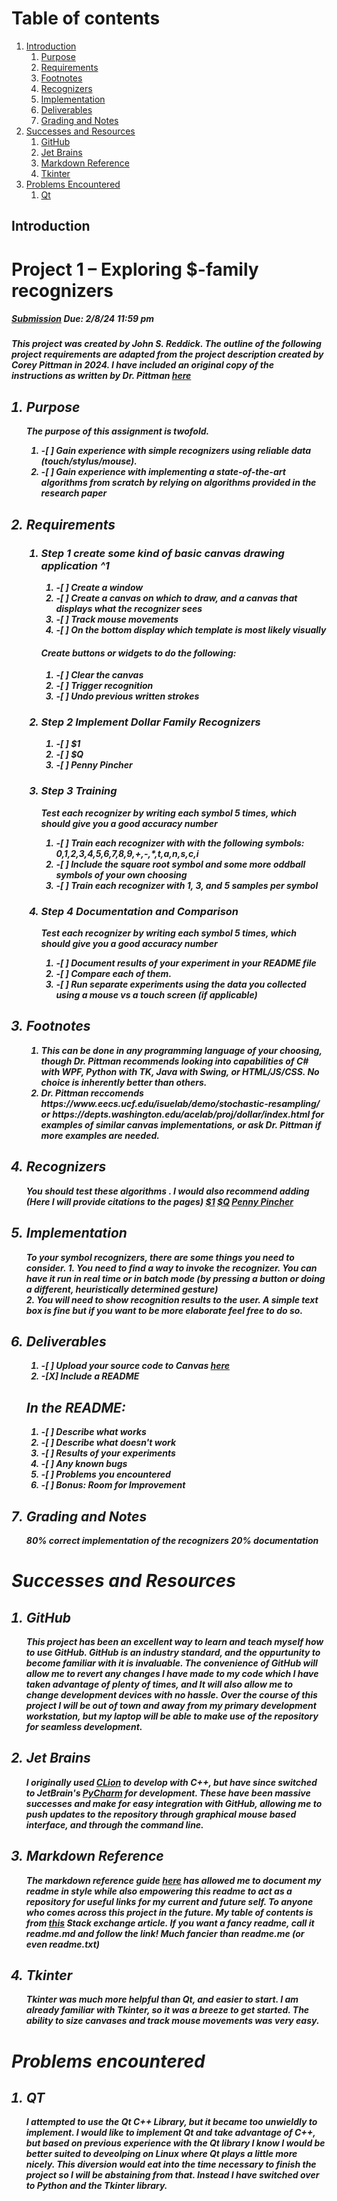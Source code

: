# Table of contents
1. [Introduction](#Introduction)
    1. [Purpose](#purpose)
    2. [Requirements](#requirements)
    3. [Footnotes](#footnotes)
    4. [Recognizers](#recognizers)    
    5. [Implementation](#implementation)
    6. [Deliverables](#deliverables)
    7. [Grading and Notes](#grading-and-notes)    
2. [Successes and Resources](#successes-and-resources)
    1. [GitHub](#github)
    2. [Jet Brains](#jet-brains)
    3. [Markdown Reference](#markdown)
    4. [Tkinter](#tkinter)
3. [Problems Encountered](#problems-encountered)
    1. [Qt](#qt)

## Introduction
<h1>Project 1 – Exploring $-family recognizers</h1>
<h5><a href="https://canvas.unf.edu/courses/100860/assignments/1328145.com]">Submission</a> Due: 2/8/24 11:59 pm<h5/>  

This project was created by John S. Reddick. The outline of the following project requirements are adapted from the 
    project description created by Corey Pittman in 2024. I have included an original copy of the instructions as written by Dr. Pittman 
    <a href="https://github.com/John-S-Reddick/resume-reference/blob/main/CIS4930%20Novel%20User%20Interfaces/Project%201/SpecialTopicsProj1.pdf">here</a>

<ol>
 <a name="purpose"/> <h2><li> Purpose</h2>
            The purpose of this assignment is twofold.
             <ol>
                 <li> -[ ] Gain experience with simple recognizers using reliable data (touch/stylus/mouse).</li>
                 <li> -[ ] Gain experience with implementing a state-of-the-art algorithms from scratch by relying on algorithms provided in
            the research paper</li>
            </ol>
</li>
 <a name="requirements"/> <h2><li> Requirements</h2>
     <ol>
    <h3><li>Step 1 create some kind of basic canvas drawing application ^1</h3>
    <ol>
        <li>-[ ] Create a window</li>
        <li>-[ ] Create a canvas on which to draw, and a canvas that displays what the recognizer sees</li>
        <li>-[ ] Track mouse movements</li>
        <li>-[ ] On the bottom display which template is most likely visually</li>
    </ol>
     <h4>Create buttons or widgets to do the following:</h4>
    <ol>
        <li>-[ ] Clear the canvas</li>
        <li>-[ ] Trigger recognition</li>
        <li>-[ ] Undo previous written strokes</li>
    </ol>
    </li>
    <h3><li>Step 2 Implement Dollar Family Recognizers</h3>    
    <ol>
        <li>-[ ] $1</li>
        <li>-[ ] $Q</li>
        <li>-[ ] Penny Pincher</li>
    </ol>
    </li>
    <h3><li>Step 3 Training</h3> Test each recognizer by writing each symbol 5 times, which should give you a good accuracy number
    <ol>
        <li>-[ ] Train each recognizer with with the following symbols: 0,1,2,3,4,5,6,7,8,9,+,-,*,t,a,n,s,c,i</li>
        <li>-[ ] Include the square root symbol and some more oddball symbols of your own choosing</li>
        <li>-[ ] Train each recognizer with 1, 3, and 5 samples per symbol</li>
    </ol>
    </li>
     <h3><li>Step 4 Documentation and Comparison</h3> Test each recognizer by writing each symbol 5 times, which should give you a good accuracy number
     <ol>
         <li>-[ ] Document results of your experiment in your README file</li>
         <li>-[ ] Compare each of them.</li>
         <li>-[ ] Run separate experiments using the data you collected using a mouse vs a touch screen (if applicable)</li>
     </ol>
     </li>
     </ol>         
</li>
<a name="footnotes"/><h2><li>Footnotes</h2>
    <ol>
        <li>            
            This can be done in any programming language of your choosing, though Dr. Pittman recommends looking into
            capabilities of C# with WPF, Python with TK, Java with Swing, or HTML/JS/CSS. No choice is
            inherently better than others.
        <li>
            Dr. Pittman reccomends
            https://www.eecs.ucf.edu/isuelab/demo/stochastic-resampling/ or
            https://depts.washington.edu/acelab/proj/dollar/index.html for examples of similar canvas
            implementations, or ask Dr. Pittman if more examples are needed.
        </li>            
    </ol>
</li> 
<a name="recognizers"/> <h2><li> Recognizers</h2>        
            You should test these algorithms . I would also recommend adding 
            (Here I will provide citations to the pages)
            <a href="http://faculty.washington.edu/wobbrock/pubs/uist-07.01.pdf">$1</a>
            <b/>
            <a href="http://faculty.washington.edu/wobbrock/pubs/mobilehci-18.pdf">$Q</a>
            <b/>
            <a href="https://www.eecs.ucf.edu/isuelab/publications/pubs/gi2015_eugene.pdf">Penny Pincher</a>  
</li>          
 
<a name="implementation"/><h2><li> Implementation</h2>
            To  your symbol recognizers, there are some things you need to consider.
            1. You need to find a way to invoke the recognizer. You can have it run in real time or in
            batch mode (by pressing a button or doing a different, heuristically determined gesture)            
            2. You will need to show recognition results to the user. A simple text box is fine but if you
            want to be more elaborate feel free to do so.
</li>
<a name="deliverables"/><h2><li> Deliverables</h2>
    <ol>
        <li>-[ ] Upload your source code to Canvas <a href="https://canvas.unf.edu/courses/100860/assignments/1328145.com]">here</a></li>
        <li>-[X] Include a README</li>
    </ol>
    <h2>In the README:</h2>
    <ol>
        <li>-[ ] Describe what works</li>
        <li>-[ ] Describe what doesn't work</li>
        <li>-[ ] Results of your experiments</li>
        <li>-[ ] Any known bugs</li>
        <li>-[ ] Problems you encountered</li>
        <li>-[ ] Bonus: Room for Improvement</li>
    </ol>
</li>
<a name="grading-and-notes"/><h2><li> Grading and Notes</h2>
            80% correct implementation of the recognizers
            20% documentation
</li>
</ol>
<a name="successes-and-resources"/>
<h1>Successes and Resources</h1>
<ol>
    <a name="github"/><h2><li> GitHub</h2>
        This project has been an excellent way to learn and teach myself how to use GitHub. GitHub is an industry standard, and the oppurtunity to become familiar with it is invaluable.
        The convenience of GitHub will allow me to revert any changes I have made to my code which I have taken advantage of plenty of times, and It will also allow me to change development devices with no hassle.
        Over the course of this project I will be out of town and away from my primary development workstation, but my laptop will be able to make use of the repository for seamless development.
    </li>
    <a name="jet-brains"/><h2><li> Jet Brains</h2>
        I originally used <a href="https://www.jetbrains.com/clion/download/#section=windows">CLion</a> to develop with C++, but have since switched to JetBrain's
        <a href="https://www.jetbrains.com/pycharm/download/">PyCharm</a> for development. These have been massive successes and make for easy integration with GitHub,
        allowing me to push updates to the repository through graphical mouse based interface, and through the command line.
    </li>
    <a name="markdown"/><h2><li> Markdown Reference</h2>
        The markdown reference guide <a href="https://www.markdownguide.org/basic-syntax/")>here</a> has allowed me to document my readme in style while also empowering this readme
        to act as a repository for useful links for my current and future self. To anyone who comes across this project in the future. My table of contents is from 
        <a href="https://stackoverflow.com/questions/11948245/markdown-to-create-pages-and-table-of-contents#27953547")>this</a> Stack exchange article.
        If you want a fancy readme, call it readme.md and follow the link! Much fancier than readme.me (or even readme.txt)
    </li>
    <a name="tkinter"/><h2><li> Tkinter</h2>
        Tkinter was much more helpful than Qt, and easier to start. I am already familiar with Tkinter, so it was a breeze to get started.
        The ability to size canvases and track mouse movements was very easy.
    </li>
</ol>

<a name="problems-encountered"/>
<h1>Problems encountered</h1>
<ol>
    <a name="qt"/><h2><li> QT</h2>
            I attempted to use the Qt C++ Library, but it became too unwieldly to implement.
            I would like to implement Qt and take advantage of C++, but based on previous experience 
            with the Qt library I know I would be better suited to deveolping on Linux where Qt plays a little more nicely.
            This diversion would eat into the time necessary to finish the project so I will be abstaining from that.
            Instead I have switched over to Python and the Tkinter library.
    </li>
</ol>

